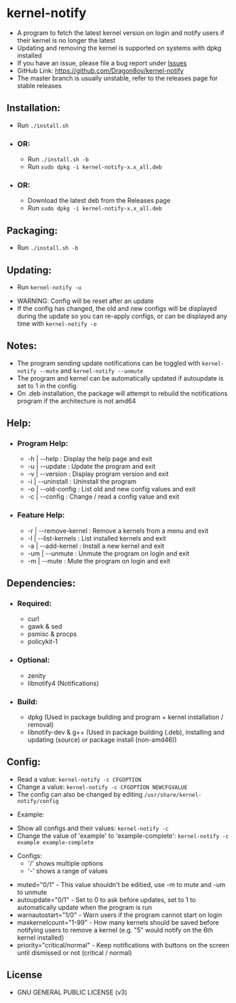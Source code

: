 # kernel-notify
 - A program to fetch the latest kernel version on login and notify users if their kernel is no longer the latest
 - Updating and removing the kernel is supported on systems with dpkg installed
 - If you have an issue, please file a bug report under [Issues](https://github.com/Dragon8oy/kernel-notify/issues "Issues")
 - GitHub Link: https://github.com/Dragon8oy/kernel-notify
 - The master branch is usually unstable, refer to the releases page for stable releases

## Installation:
 * Run `./install.sh`
 - ### OR:
   * Run `./install.sh -b`
   * Run `sudo dpkg -i kernel-notify-x.x_all.deb`
 - ### OR:
   * Download the latest deb from the Releases page
   * Run `sudo dpkg -i kernel-notify-x.x_all.deb`

## Packaging:
 * Run `./install.sh -b`

## Updating:
 * Run `kernel-notify -u`
 - WARNING: Config will be reset after an update
 - If the config has changed, the old and new configs will be displayed during the update so you can re-apply configs, or can be displayed any time with `kernel-notify -o`

## Notes:
 * The program sending update notifications can be toggled with `kernel-notify --mute` and `kernel-notify --unmute`
 * The program and kernel can be automatically updated if autoupdate is set to 1 in the config
 * On .deb installation, the package will attempt to rebuild the notifications program if the architecture is not amd64

## Help:
 - ### Program Help:
   * -h  | --help       : Display the help page and exit
   * -u  | --update     : Update the program and exit
   * -v  | --version    : Display program version and exit
   * -i  | --uninstall  : Uninstall the program
   * -o  | --old-config : List old and new config values and exit
   * -c  | --config     : Change / read a config value and exit

 - ### Feature Help:
   * -r  | --remove-kernel : Remove a kernels from a menu and exit
   * -l  | --list-kernels  : List installed kernels and exit
   * -a  | --add-kernel    : Install a new kernel and exit
   * -um | --unmute        : Unmute the program on login and exit
   * -m  | --mute          : Mute the program on login and exit

## Dependencies:
 - ### Required:
   * curl
   * gawk & sed
   * psmisc & procps
   * policykit-1

 - ### Optional:
   * zenity
   * libnotify4 (Notifications)

 - ### Build:
   * dpkg (Used in package building and program + kernel installation / removal)
   * libnotify-dev & g++ (Used in package building (.deb), installing and updating (source) or package install (non-amd46))

## Config:
 * Read a value:   `kernel-notify -c CFGOPTION`
 * Change a value: `kernel-notify -c CFGOPTION NEWCFGVALUE`
 * The config can also be changed by editing `/usr/share/kernel-notify/config`

 - Example:
  * Show all configs and their values: `kernel-notify -c`
  * Change the value of 'example' to 'example-complete': `kernel-notify -c example example-complete`
 
 - Configs:
   * '/' shows multiple options
   * '-' shows a range of values
  * muted="0/1" - This value shouldn't be editied, use -m to mute and -um to unmute
  * autoupdate="0/1" - Set to 0 to ask before updates, set to 1 to automatically update when the program is run
  * warnautostart="1/0" - Warn users if the program cannot start on login
  * maxkernelcount="1-99" - How many kernels should be saved before notifying users to remove a kernel (e.g. "5" would notify on the 6th kernel installed)
  * priority="critical/normal" - Keep notifications with buttons on the screen until dismissed or not (critical / normal)

## License
 * GNU GENERAL PUBLIC LICENSE (v3)
